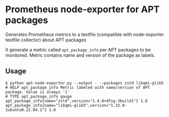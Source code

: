 # Prometheus node-exporter for APT packages

Generates Prometheus metrics to a textfile (compatible with node-exporter textfile collector) about APT packages

It generate a metric called `apt_package_info` per APT packages to be monitored.
Metric contains name and version of the package as labels.

## Usage


```shell
$ python apt-node-exporter.py --output - --packages zstd libqmi-glib5
# HELP apt_package_info Metric labeled with name/version of APT package. Value is always '1'
# TYPE apt_package_info gauge
apt_package_info{name="zstd",version="1.4.8+dfsg-3build1"} 1.0
apt_package_info{name="libqmi-glib5",version="1.32.0-1ubuntu0.22.04.1"} 1.0
```